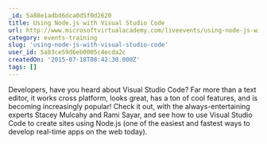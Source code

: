 ```yaml
---
_id: 5a88e1adbd6dca0d5f0d2620
title: Using Node.js with Visual Studio Code
url: http://www.microsoftvirtualacademy.com/liveevents/using-node-js-with-visual-studio-code
category: events-training
slug: 'using-node-js-with-visual-studio-code'
user_id: 5a83ce59d6eb0005c4ecda2c
createdOn: '2015-07-18T08:42:30.000Z'
tags: []
---
```


Developers, have you heard about Visual Studio Code? Far more than a text editor, it works cross platform, looks great, has a ton of cool features, and is becoming increasingly popular! Check it out, with the always-entertaining experts Stacey Mulcahy and Rami Sayar, and see how to use Visual Studio Code to create sites using Node.js (one of the easiest and fastest ways to develop real-time apps on the web today).
